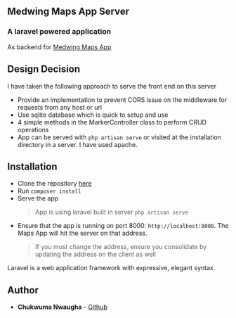 ## Medwing Maps App Server

### A laravel powered application
As backend for [Medwing Maps App](https://medwing-app-87d6e.web.app)

## Design Decision
I have taken the following approach to serve the front end on this server
- Provide an implementation to prevent CORS issue on the middleware for requests from any host or url
- Use sqlite database which is quick to setup and use
- 4 simple methods in the MarkerController class to perform CRUD operations
- App can be served with `php artisan serve` or visited at the installation directory in a server. I have used apache.

## Installation
- Clone the repository [here](https://github.com/nwaughachukwuma/medwing-app-server.git)
- Run `composer install`
- Serve the app
  > App is using laravel built in server `php artisan serve`
- Ensure that the app is running on port 8000: `http://localhost:8000`. The Maps App will hit the server on that address.
  > If you must change the address, ensure you consolidate by updating the address on the client as well

Laravel is a web application framework with expressive, elegant syntax.

## Author
* **Chukwuma Nwaugha** - [Github](https://github.com/nwaughachukwuma)

